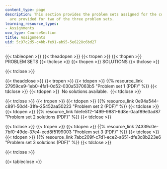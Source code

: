 ```yaml
---
content_type: page
description: This section provides the problem sets assigned for the course. Solutions
  are provided for two of the three problem sets.
learning_resource_types:
- Assignments
ocw_type: CourseSection
title: Assignments
uid: 5c97c2d5-c4bb-fe91-ab95-5e6228c6bd27
---
```


{{< tableopen >}}
{{< theadopen >}}
{{< tropen >}}
{{< thopen >}}
PROBLEM SETS
{{< thclose >}}
{{< thopen >}}
SOLUTIONS
{{< thclose >}}

{{< trclose >}}

{{< theadclose >}}
{{< tropen >}}
{{< tdopen >}}
{{% resource_link 27959ce9-1eb0-4fa1-0d52-030a537063b5 "Problem set 1 (PDF)" %}}
{{< tdclose >}}
{{< tdopen >}}
 No solutions available. 
{{< tdclose >}}

{{< trclose >}}
{{< tropen >}}
{{< tdopen >}}
{{% resource_link 0e94a544-c891-50d4-31fe-25452aa50223 "Problem set 2 (PDF)" %}}
{{< tdclose >}}
{{< tdopen >}}
{{% resource_link fdefe512-1499-9881-6d8e-0aaf89e3ad87 "Problem set 2 solutions (PDF)" %}}
{{< tdclose >}}

{{< trclose >}}
{{< tropen >}}
{{< tdopen >}}
{{% resource_link 24339c0e-7bf0-49de-37e4-ecd8f5199003 "Problem set 3 (PDF)" %}}
{{< tdclose >}}
{{< tdopen >}}
{{% resource_link 7abc209f-c7d1-ece2-a651-dfe3c8b223e6 "Problem set 3 solutions (PDF)" %}}
{{< tdclose >}}

{{< trclose >}}

{{< tableclose >}}